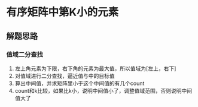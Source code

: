 # 有序矩阵中第K小的元素

## 解题思路

### 值域二分查找

1. 左上角元素为下限，右下角的元素为最大值，所以值域为[左上，右下]
2. 对值域进行二分查找，逼近值与中的目标值
3. 算出中间值，并求矩阵里小于这个中间值的有几个count
4. count和k比较，如果比k小，说明中间值小了，调整值域范围，否则说明中间值大了
